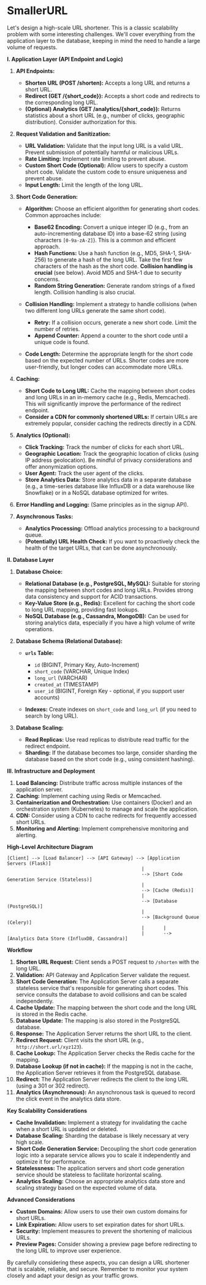 # SmallerURL

Let's design a high-scale URL shortener. This is a classic scalability problem with some interesting challenges. We'll cover everything from the application layer to the database, keeping in mind the need to handle a large volume of requests.

**I. Application Layer (API Endpoint and Logic)**

1.  **API Endpoints:**

    *   **Shorten URL (POST /shorten):**  Accepts a long URL and returns a short URL.
    *   **Redirect (GET /{short_code}):**  Accepts a short code and redirects to the corresponding long URL.
    *   **(Optional) Analytics (GET /analytics/{short_code}):**  Returns statistics about a short URL (e.g., number of clicks, geographic distribution). Consider authorization for this.

2.  **Request Validation and Sanitization:**

    *   **URL Validation:**  Validate that the input long URL is a valid URL. Prevent submission of potentially harmful or malicious URLs.
    *   **Rate Limiting:**  Implement rate limiting to prevent abuse.
    *   **Custom Short Code (Optional):**  Allow users to specify a custom short code. Validate the custom code to ensure uniqueness and prevent abuse.
    *   **Input Length:**  Limit the length of the long URL.

3.  **Short Code Generation:**

    *   **Algorithm:**  Choose an efficient algorithm for generating short codes. Common approaches include:

        *   **Base62 Encoding:** Convert a unique integer ID (e.g., from an auto-incrementing database ID) into a base-62 string (using characters `[0-9a-zA-Z]`). This is a common and efficient approach.
        *   **Hash Functions:** Use a hash function (e.g., MD5, SHA-1, SHA-256) to generate a hash of the long URL. Take the first few characters of the hash as the short code.  **Collision handling is crucial** (see below). Avoid MD5 and SHA-1 due to security concerns.
        *   **Random String Generation:** Generate random strings of a fixed length. Collision handling is also crucial.

    *   **Collision Handling:** Implement a strategy to handle collisions (when two different long URLs generate the same short code).

        *   **Retry:** If a collision occurs, generate a new short code.  Limit the number of retries.
        *   **Append Counter:**  Append a counter to the short code until a unique code is found.

    *   **Code Length:**  Determine the appropriate length for the short code based on the expected number of URLs.  Shorter codes are more user-friendly, but longer codes can accommodate more URLs.

4.  **Caching:**

    *   **Short Code to Long URL:** Cache the mapping between short codes and long URLs in an in-memory cache (e.g., Redis, Memcached). This will significantly improve the performance of the redirect endpoint.
    *   **Consider a CDN for commonly shortened URLs:**  If certain URLs are extremely popular, consider caching the redirects directly in a CDN.

5.  **Analytics (Optional):**

    *   **Click Tracking:** Track the number of clicks for each short URL.
    *   **Geographic Location:** Track the geographic location of clicks (using IP address geolocation). Be mindful of privacy considerations and offer anonymization options.
    *   **User Agent:** Track the user agent of the clicks.
    *   **Store Analytics Data:** Store analytics data in a separate database (e.g., a time-series database like InfluxDB or a data warehouse like Snowflake) or in a NoSQL database optimized for writes.

6.  **Error Handling and Logging:**  (Same principles as in the signup API).

7.  **Asynchronous Tasks:**

    *   **Analytics Processing:**  Offload analytics processing to a background queue.
    *   **(Potentially) URL Health Check:** If you want to proactively check the health of the target URLs, that can be done asynchronously.

**II. Database Layer**

1.  **Database Choice:**

    *   **Relational Database (e.g., PostgreSQL, MySQL):** Suitable for storing the mapping between short codes and long URLs. Provides strong data consistency and support for ACID transactions.
    *   **Key-Value Store (e.g., Redis):**  Excellent for caching the short code to long URL mapping, providing fast lookups.
    *   **NoSQL Database (e.g., Cassandra, MongoDB):** Can be used for storing analytics data, especially if you have a high volume of write operations.

2.  **Database Schema (Relational Database):**

    *   **`urls` Table:**
        *   `id` (BIGINT, Primary Key, Auto-Increment)
        *   `short_code` (VARCHAR, Unique Index)
        *   `long_url` (VARCHAR)
        *   `created_at` (TIMESTAMP)
        *   `user_id` (BIGINT, Foreign Key - optional, if you support user accounts)

    *   **Indexes:** Create indexes on `short_code` and `long_url` (if you need to search by long URL).

3.  **Database Scaling:**

    *   **Read Replicas:**  Use read replicas to distribute read traffic for the redirect endpoint.
    *   **Sharding:**  If the database becomes too large, consider sharding the database based on the short code (e.g., using consistent hashing).

**III. Infrastructure and Deployment**

1.  **Load Balancing:**  Distribute traffic across multiple instances of the application server.
2.  **Caching:**  Implement caching using Redis or Memcached.
3.  **Containerization and Orchestration:** Use containers (Docker) and an orchestration system (Kubernetes) to manage and scale the application.
4.  **CDN:** Consider using a CDN to cache redirects for frequently accessed short URLs.
5.  **Monitoring and Alerting:** Implement comprehensive monitoring and alerting.

**High-Level Architecture Diagram**

```
[Client] --> [Load Balancer] --> [API Gateway] --> [Application Servers (Flask)]
                                                 |
                                                 --> [Short Code Generation Service (Stateless)]
                                                 |
                                                 --> [Cache (Redis)]
                                                 |
                                                 --> [Database (PostgreSQL)]
                                                 |
                                                 --> [Background Queue (Celery)]
                                                 |       |
                                                 |       --> [Analytics Data Store (InfluxDB, Cassandra)]
```

**Workflow**

1.  **Shorten URL Request:**  Client sends a POST request to `/shorten` with the long URL.
2.  **Validation:**  API Gateway and Application Server validate the request.
3.  **Short Code Generation:** The Application Server calls a separate stateless service that's responsible for generating short codes. This service consults the database to avoid collisions and can be scaled independently.
4.  **Cache Update:** The mapping between the short code and the long URL is stored in the Redis cache.
5.  **Database Update:**  The mapping is also stored in the PostgreSQL database.
6.  **Response:**  The Application Server returns the short URL to the client.
7.  **Redirect Request:**  Client visits the short URL (e.g., `http://short.url/xyz123`).
8.  **Cache Lookup:**  The Application Server checks the Redis cache for the mapping.
9.  **Database Lookup (if not in cache):** If the mapping is not in the cache, the Application Server retrieves it from the PostgreSQL database.
10. **Redirect:**  The Application Server redirects the client to the long URL (using a 301 or 302 redirect).
11. **Analytics (Asynchronous):** An asynchronous task is queued to record the click event in the analytics data store.

**Key Scalability Considerations**

*   **Cache Invalidation:** Implement a strategy for invalidating the cache when a short URL is updated or deleted.
*   **Database Scaling:**  Sharding the database is likely necessary at very high scale.
*   **Short Code Generation Service:** Decoupling the short code generation logic into a separate service allows you to scale it independently and optimize it for performance.
*   **Statelessness:** The application servers and short code generation service should be stateless to facilitate horizontal scaling.
*   **Analytics Scaling:**  Choose an appropriate analytics data store and scaling strategy based on the expected volume of data.

**Advanced Considerations**

*   **Custom Domains:** Allow users to use their own custom domains for short URLs.
*   **Link Expiration:**  Allow users to set expiration dates for short URLs.
*   **Security:** Implement measures to prevent the shortening of malicious URLs.
*   **Preview Pages:**  Consider showing a preview page before redirecting to the long URL to improve user experience.

By carefully considering these aspects, you can design a URL shortener that is scalable, reliable, and secure. Remember to monitor your system closely and adapt your design as your traffic grows.
